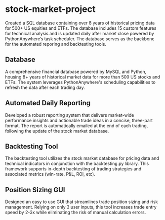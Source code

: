 # stock-market-project
Created a SQL database containing over 8 years of historical pricing data for 500+ US equities and ETFs. The database includes 15 custom features for technical analysis and is updated daily after market close powered by PythonAnywhere’s task scheduler. The database serves as the backbone for the automated reporing and backtesting tools.


## Database
A comprehensive financial database powered by MySQL and Python, housing 8+ years of historical market data for more than 500 US stocks and ETFs. The system leverages PythonAnywhere's scheduling capabilities to refresh the data after each trading day.


## Automated Daily Reporting
Developed a robust reporting system that delivers market-wide performance insights and actionable trade ideas in a concise, three-part format. The report is automatically emailed at the end of each trading, following the update of the stock market database.


## Backtesting Tool
The backtesting tool utilizes the stock market database for pricing data and technical indicators in conjunction with the backtesting.py library. This framework supports in-depth backtesting of trading strategies and associated metrics (win-rate, P&L, ROI, etc).


## Position Sizing GUI
Designed an easy to use GUI that streamlines trade position sizing and risk management. Relying on only 3 user inputs, this tool increases trade entry speed by 2-3x while eliminating the risk of manual calculation errors.
